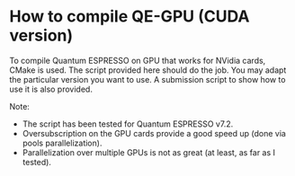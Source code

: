 # How to compile QE-GPU (CUDA version)

To compile Quantum ESPRESSO on GPU that works for NVidia cards, CMake is used. The script provided here should do the job. You may adapt the particular version you want to use. A submission script to show how to use it is also provided.


Note:

- The script has been tested for Quantum ESPRESSO v7.2.
- Oversubscription on the GPU cards provide a good speed up (done via pools parallelization).
- Parallelization over multiple GPUs is not as great (at least, as far as I tested).
